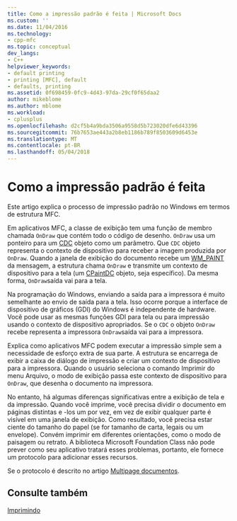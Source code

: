 ```yaml
---
title: Como a impressão padrão é feita | Microsoft Docs
ms.custom: ''
ms.date: 11/04/2016
ms.technology:
- cpp-mfc
ms.topic: conceptual
dev_langs:
- C++
helpviewer_keywords:
- default printing
- printing [MFC], default
- defaults, printing
ms.assetid: 0f698459-0fc9-4d43-97da-29cf0f65daa2
author: mikeblome
ms.author: mblome
ms.workload:
- cplusplus
ms.openlocfilehash: d2cf5b4a9bda3506a9558d5b723020dfe6d43396
ms.sourcegitcommit: 76b7653ae443a2b8eb1186b789f8503609d6453e
ms.translationtype: MT
ms.contentlocale: pt-BR
ms.lasthandoff: 05/04/2018
---
```

# <a name="how-default-printing-is-done"></a>Como a impressão padrão é feita
Este artigo explica o processo de impressão padrão no Windows em termos de estrutura MFC.  
  
 Em aplicativos MFC, a classe de exibição tem uma função de membro chamada `OnDraw` que contém todo o código de desenho. `OnDraw` usa um ponteiro para um [CDC](../mfc/reference/cdc-class.md) objeto como um parâmetro. Que `CDC` objeto representa o contexto de dispositivo para receber a imagem produzida por `OnDraw`. Quando a janela de exibição do documento recebe um [WM_PAINT](http://msdn.microsoft.com/library/windows/desktop/dd145213) da mensagem, a estrutura chama `OnDraw` e transmite um contexto de dispositivo para a tela (um [CPaintDC](../mfc/reference/cpaintdc-class.md) objeto, seja específico). Da mesma forma, `OnDraw`saída vai para a tela.  
  
 Na programação do Windows, enviando a saída para a impressora é muito semelhante ao envio de saída para a tela. Isso ocorre porque a interface de dispositivo de gráficos (GDI) do Windows é independente de hardware. Você pode usar as mesmas funções GDI para tela ou para impressão usando o contexto de dispositivo apropriados. Se o `CDC` o objeto `OnDraw` recebe representa a impressora `OnDraw`saída vai para a impressora.  
  
 Explica como aplicativos MFC podem executar a impressão simple sem a necessidade de esforço extra de sua parte. A estrutura se encarrega de exibir a caixa de diálogo de impressão e criar um contexto de dispositivo para a impressora. Quando o usuário seleciona o comando Imprimir do menu Arquivo, o modo de exibição passa este contexto de dispositivo para `OnDraw`, que desenha o documento na impressora.  
  
 No entanto, há algumas diferenças significativas entre a exibição de tela e da impressão. Quando você imprime, você precisa dividir o documento em páginas distintas e -los um por vez, em vez de exibir qualquer parte é visível em uma janela de exibição. Como resultado, você precisa estar ciente do tamanho do papel (se for tamanho de carta, legais ou um envelope). Convém imprimir em diferentes orientações, como o modo de paisagem ou retrato. A biblioteca Microsoft Foundation Class não pode prever como seu aplicativo tratará esses problemas, portanto, ele fornece um protocolo para adicionar esses recursos.  
  
 Se o protocolo é descrito no artigo [Multipage documentos](../mfc/multipage-documents.md).  
  
## <a name="see-also"></a>Consulte também  
 [Imprimindo](../mfc/printing.md)

